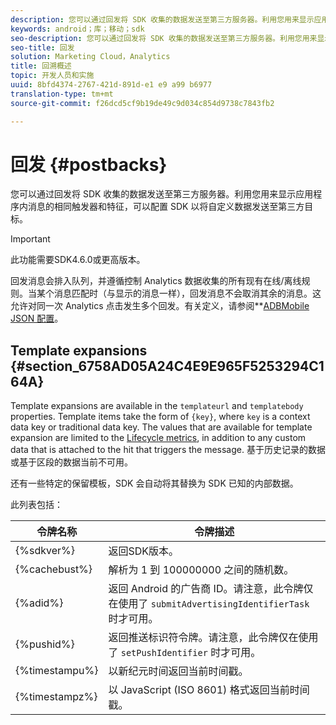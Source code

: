 ```yaml
---
description: 您可以通过回发将 SDK 收集的数据发送至第三方服务器。利用您用来显示应用程序内消息的相同触发器和特征，可以配置 SDK 以将自定义数据发送至第三方目标。
keywords: android；库；移动；sdk
seo-description: 您可以通过回发将 SDK 收集的数据发送至第三方服务器。利用您用来显示应用程序内消息的相同触发器和特征，可以配置 SDK 以将自定义数据发送至第三方目标。
seo-title: 回发
solution: Marketing Cloud，Analytics
title: 回溯概述
topic: 开发人员和实施
uuid: 8bfd4374-2767-421d-891d-e1 e9 a99 b6977
translation-type: tm+mt
source-git-commit: f26dcd5cf9b19de49c9d034c854d9738c7843fb2

---
```



# 回发 {#postbacks}

您可以通过回发将 SDK 收集的数据发送至第三方服务器。利用您用来显示应用程序内消息的相同触发器和特征，可以配置 SDK 以将自定义数据发送至第三方目标。

>[!IMPORTANT]
>
>此功能需要SDK4.6.0或更高版本。

回发消息会排入队列，并遵循控制 Analytics 数据收集的所有现有在线/离线规则。当某个消息匹配时（与显示的消息一样），回发消息不会取消其余的消息。这允许对同一次 Analytics 点击发生多个回发。有关定义，请参阅&#x200B;**[ADBMobile JSON 配置](/help/android/configuration/json-config/json-config.md)。

## Template expansions {#section_6758AD05A24C4E9E965F5253294C164A}

Template expansions are available in the `templateurl` and `templatebody` properties. Template items take the form of `{key}`, where `key` is a context data key or traditional data key. The values that are available for template expansion are limited to the [Lifecycle metrics](/help/android/metrics.md), in addition to any custom data that is attached to the hit that triggers the message. 基于历史记录的数据或基于区段的数据当前不可用。

还有一些特定的保留模板，SDK 会自动将其替换为 SDK 已知的内部数据。

此列表包括：

| 令牌名称 | 令牌描述 |
|--- |--- |
| {%sdkver%} | 返回SDK版本。 |
| {%cachebust%} | 解析为 1 到 100000000 之间的随机数。 |
| {%adid%} | 返回 Android 的广告商 ID。请注意，此令牌仅在使用了 `submitAdvertisingIdentifierTask` 时才可用。 |
| {%pushid%} | 返回推送标识符令牌。请注意，此令牌仅在使用了 `setPushIdentifier` 时才可用。 |
| {%timestampu%} | 以新纪元时间返回当前时间戳。 |
| {%timestampz%} | 以 JavaScript (ISO 8601) 格式返回当前时间戳。 |